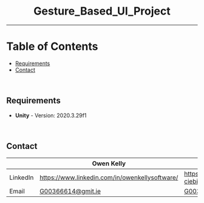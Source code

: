 <h1 style="text-align: center">Gesture_Based_UI_Project</h1>

---

# Table of Contents

- [Requirements](#requirements)
- [Contact](#contact)

<br>

## Requirements

- **Unity** - Version: 2020.3.29f1

<br>

## Contact

|          | Owen Kelly                                     | Oskar Ciebien                              |
| -------- | ---------------------------------------------- | ------------------------------------------ |
| LinkedIn | https://www.linkedin.com/in/owenkellysoftware/ | https://www.linkedin.com/in/oskar-ciebien/ |
| Email    | G00366614@gmit.ie                              | G00369579@gmit.ie                          |
